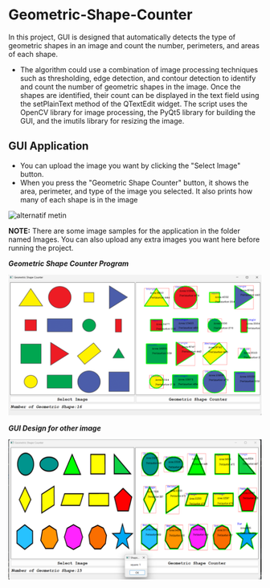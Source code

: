 # Geometric-Shape-Counter
In this project, GUI is designed that automatically detects the type of geometric shapes in an image and count the number, perimeters, and areas of each shape.

- The algorithm could use a combination of image processing techniques such as thresholding, edge detection, and contour detection to identify and count the number of geometric shapes in the image. Once the shapes are identified, their count can be displayed in the text field using the setPlainText method of the QTextEdit widget. The script uses the OpenCV library for image processing, the PyQt5 library for building the GUI, and the imutils library for resizing the image.

## GUI Application

- You can upload the image you want by clicking the "Select Image" button. 
- When you press the "Geometric Shape Counter" button, it shows the area, perimeter, and type of the image you selected. It also prints how many of each shape is in the image

![alternatif metin](animation.gif)


**NOTE:** There are some image samples for the application in the folder named Images. You can also upload any extra images you want here before running the project.



***Geometric Shape Counter Program***

<img src="https://github.com/iremozcann/Geometric-Shape-Counter/blob/main/result_gui.png" alt="alt text" width="800">

***GUI Design for other image***

<img src="https://github.com/iremozcann/Geometric-Shape-Counter/blob/main/result_gui2.png" alt="alt text" width="800">

